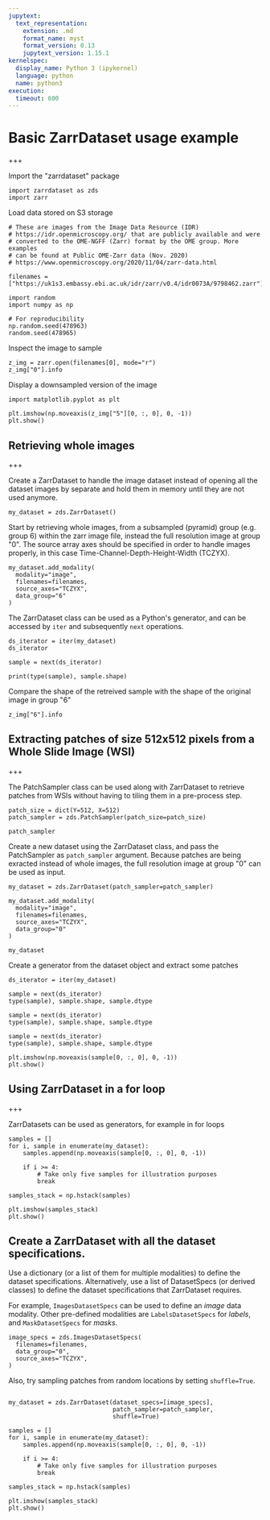```yaml
---
jupytext:
  text_representation:
    extension: .md
    format_name: myst
    format_version: 0.13
    jupytext_version: 1.15.1
kernelspec:
  display_name: Python 3 (ipykernel)
  language: python
  name: python3
execution:
  timeout: 600
---
```


# Basic ZarrDataset usage example

+++

Import the "zarrdataset" package

```{code-cell} ipython3
import zarrdataset as zds
import zarr
```

Load data stored on S3 storage

```{code-cell} ipython3
# These are images from the Image Data Resource (IDR) 
# https://idr.openmicroscopy.org/ that are publicly available and were 
# converted to the OME-NGFF (Zarr) format by the OME group. More examples
# can be found at Public OME-Zarr data (Nov. 2020)
# https://www.openmicroscopy.org/2020/11/04/zarr-data.html

filenames = ["https://uk1s3.embassy.ebi.ac.uk/idr/zarr/v0.4/idr0073A/9798462.zarr"]
```

```{code-cell} ipython3
import random
import numpy as np

# For reproducibility
np.random.seed(478963)
random.seed(478965)
```

Inspect the image to sample

```{code-cell} ipython3
z_img = zarr.open(filenames[0], mode="r")
z_img["0"].info
```

Display a downsampled version of the image

```{code-cell} ipython3
import matplotlib.pyplot as plt

plt.imshow(np.moveaxis(z_img["5"][0, :, 0], 0, -1))
plt.show()
```

## Retrieving whole images

+++

Create a ZarrDataset to handle the image dataset instead of opening all the dataset images by separate and hold them in memory until they are not used anymore.

```{code-cell} ipython3
my_dataset = zds.ZarrDataset()
```

Start by retrieving whole images, from a subsampled (pyramid) group (e.g. group 6) within the zarr image file, instead the full resolution image at group "0".
The source array axes should be specified in order to handle images properly, in this case Time-Channel-Depth-Height-Width (TCZYX).

```{code-cell} ipython3
my_dataset.add_modality(
  modality="image",
  filenames=filenames,
  source_axes="TCZYX",
  data_group="6"
)
```

The ZarrDataset class can be used as a Python's generator, and can be accessed by `iter` and subsequently `next` operations.

```{code-cell} ipython3
ds_iterator = iter(my_dataset)
ds_iterator
```

```{code-cell} ipython3
sample = next(ds_iterator)

print(type(sample), sample.shape)
```

Compare the shape of the retreived sample with the shape of the original image in group "6"
```{code-cell} ipython3
z_img["6"].info
```

## Extracting patches of size 512x512 pixels from a Whole Slide Image (WSI)

+++

The PatchSampler class can be used along with ZarrDataset to retrieve patches from WSIs without having to tiling them in a pre-process step.

```{code-cell} ipython3
patch_size = dict(Y=512, X=512)
patch_sampler = zds.PatchSampler(patch_size=patch_size)

patch_sampler
```

Create a new dataset using the ZarrDataset class, and pass the PatchSampler as `patch_sampler` argument.
Because patches are being exracted instead of whole images, the full resolution image at group "0" can be used as input.

```{code-cell} ipython3
my_dataset = zds.ZarrDataset(patch_sampler=patch_sampler)

my_dataset.add_modality(
  modality="image",
  filenames=filenames,
  source_axes="TCZYX",
  data_group="0"
)

my_dataset
```

Create a generator from the dataset object and extract some patches

```{code-cell} ipython3
ds_iterator = iter(my_dataset)

sample = next(ds_iterator)
type(sample), sample.shape, sample.dtype

sample = next(ds_iterator)
type(sample), sample.shape, sample.dtype

sample = next(ds_iterator)
type(sample), sample.shape, sample.dtype
```

```{code-cell} ipython3
plt.imshow(np.moveaxis(sample[0, :, 0], 0, -1))
plt.show()
```

## Using ZarrDataset in a for loop

+++

ZarrDatasets can be used as generators, for example in for loops

```{code-cell} ipython3
samples = []
for i, sample in enumerate(my_dataset):
    samples.append(np.moveaxis(sample[0, :, 0], 0, -1))

    if i >= 4:
        # Take only five samples for illustration purposes
        break

samples_stack = np.hstack(samples)
```

```{code-cell} ipython3
plt.imshow(samples_stack)
plt.show()
```

## Create a ZarrDataset with all the dataset specifications.

Use a dictionary (or a list of them for multiple modalities) to define the dataset specifications.
Alternatively, use a list of DatasetSpecs (or derived classes) to define the dataset specifications that ZarrDataset requires.

For example, `ImagesDatasetSpecs` can be used to define an _image_ data modality. Other pre-defined modalities are `LabelsDatasetSpecs` for _labels_, and `MaskDatasetSpecs` for _masks_.

```{code-cell} ipython3
image_specs = zds.ImagesDatasetSpecs(
  filenames=filenames,
  data_group="0",
  source_axes="TCZYX",
)
```

Also, try sampling patches from random locations by setting `shuffle=True`.

```{code-cell} ipython3

my_dataset = zds.ZarrDataset(dataset_specs=[image_specs],
                             patch_sampler=patch_sampler,
                             shuffle=True)
```

```{code-cell} ipython3
samples = []
for i, sample in enumerate(my_dataset):
    samples.append(np.moveaxis(sample[0, :, 0], 0, -1))

    if i >= 4:
        # Take only five samples for illustration purposes
        break

samples_stack = np.hstack(samples)
```

```{code-cell} ipython3
plt.imshow(samples_stack)
plt.show()
```